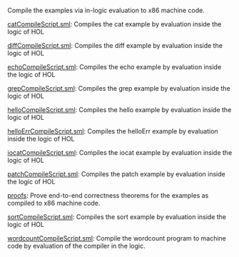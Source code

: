 Compile the examples via in-logic evaluation to x86 machine code.

[catCompileScript.sml](catCompileScript.sml):
Compiles the cat example by evaluation inside the logic of HOL

[diffCompileScript.sml](diffCompileScript.sml):
Compiles the diff example by evaluation inside the logic of HOL

[echoCompileScript.sml](echoCompileScript.sml):
Compiles the echo example by evaluation inside the logic of HOL

[grepCompileScript.sml](grepCompileScript.sml):
Compiles the grep example by evaluation inside the logic of HOL

[helloCompileScript.sml](helloCompileScript.sml):
Compiles the hello example by evaluation inside the logic of HOL

[helloErrCompileScript.sml](helloErrCompileScript.sml):
Compiles the helloErr example by evaluation inside the logic of HOL

[iocatCompileScript.sml](iocatCompileScript.sml):
Compiles the iocat example by evaluation inside the logic of HOL

[patchCompileScript.sml](patchCompileScript.sml):
Compiles the patch example by evaluation inside the logic of HOL

[proofs](proofs):
Prove end-to-end correctness theorems for the examples as compiled to
x86 machine code.

[sortCompileScript.sml](sortCompileScript.sml):
Compiles the sort example by evaluation inside the logic of HOL

[wordcountCompileScript.sml](wordcountCompileScript.sml):
Compile the wordcount program to machine code by evaluation of the compiler
in the logic.

